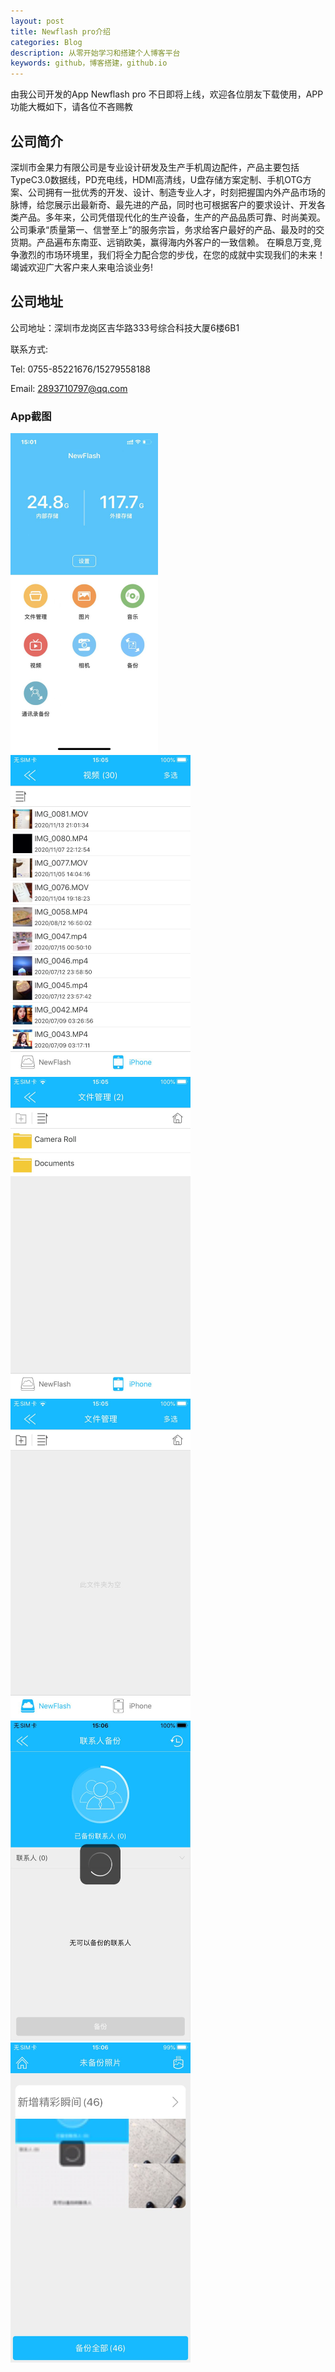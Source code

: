 ```yaml
---
layout: post
title: Newflash pro介绍
categories: Blog
description: 从零开始学习和搭建个人博客平台
keywords: github，博客搭建，github.io
---
```


由我公司开发的App  Newflash pro 不日即将上线，欢迎各位朋友下载使用，APP功能大概如下，请各位不吝赐教

## 公司简介

​            深圳市金果力有限公司是专业设计研发及生产手机周边配件，产品主要包括TypeC3.0数据线，PD充电线，HDMI高清线，U盘存储方案定制、手机OTG方案、公司拥有一批优秀的开发、设计、制造专业人才，时刻把握国内外产品市场的脉博，给您展示出最新奇、最先进的产品，同时也可根据客户的要求设计、开发各类产品。多年来，公司凭借现代化的生产设备，生产的产品品质可靠、时尚美观。公司秉承“质量第一、信誉至上”的服务宗旨，务求给客户最好的产品、最及时的交货期。产品遍布东南亚、远销欧美，赢得海内外客户的一致信赖。 在瞬息万变,竞争激烈的市场环境里，我们将全力配合您的步伐，在您的成就中实现我们的未来！ 竭诚欢迎广大客户来人来电洽谈业务!

## 公司地址

公司地址：深圳市龙岗区吉华路333号综合科技大厦6楼6B1

联系方式:

Tel: 0755-85221676/15279558188

Email: [2893710797@qq.com](mailto:2893710797@qq.com)

### App截图

<img src="/images/posts/blog/WechatIMG25.png" alt="WechatIMG25" style="zoom:50%;" />

<img src="/images/posts/blog/WechatIMG36.png" alt="WechatIMG25" style="zoom:50%;" />

<img src="/images/posts/blog/WechatIMG39.png" alt="WechatIMG25" style="zoom:50%;" />

<img src="/images/posts/blog/WechatIMG41.png" alt="WechatIMG25" style="zoom:50%;" />

<img src="/images/posts/blog/WechatIMG35.png" alt="WechatIMG25" style="zoom:50%;" />

<img src="/images/posts/blog/WechatIMG34.png" alt="WechatIMG25" style="zoom:50%;" />